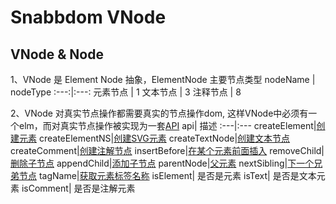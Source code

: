 # Snabbdom VNode
## VNode & Node

1、VNode 是 Element Node 抽象，ElementNode 主要节点类型
nodeName | nodeType
:---:|:---:
元素节点 | 1
文本节点 | 3
注释节点 | 8

2、VNode 对真实节点操作都需要真实的节点操作dom, 这样VNode中必须有一个elm，而对真实节点操作被实现为一套[API](https://github.com/MusixNotMusic/vnode/blob/master/htmldomapi.ts)
api| 描述
:---|:---
createElement|[创建元素](https://developer.mozilla.org/zh-CN/docs/Web/API/Document/createElement)
createElementNS|[创建SVG元素](https://developer.mozilla.org/zh-CN/docs/Web/API/Document/createElementNS)
createTextNode|[创建文本节点](https://developer.mozilla.org/zh-CN/docs/Web/API/Document/createTextNode)
createComment|[创建注解节点](https://developer.mozilla.org/zh-CN/docs/Web/API/Document/createTextNode)
insertBefore|[在某个元素前面插入](https://developer.mozilla.org/zh-CN/docs/Web/API/Node/insertBefore)
removeChild|[删除子节点](https://developer.mozilla.org/zh-CN/docs/Web/API/Node/removeChild)
appendChild|[添加子节点](https://developer.mozilla.org/zh-CN/docs/Web/API/Node/appendChild)
parentNode|[父元素](https://developer.mozilla.org/zh-CN/docs/Web/API/Node/parentNode)
nextSibling|[下一个兄弟节点](https://developer.mozilla.org/zh-CN/docs/Web/API/Node/nextSibling)
tagName|[获取元素标签名称](https://developer.mozilla.org/zh-CN/docs/Web/API/Element/tagName)
isElement| 是否是元素
isText| 是否是文本元素
isComment| 是否是注解元素


